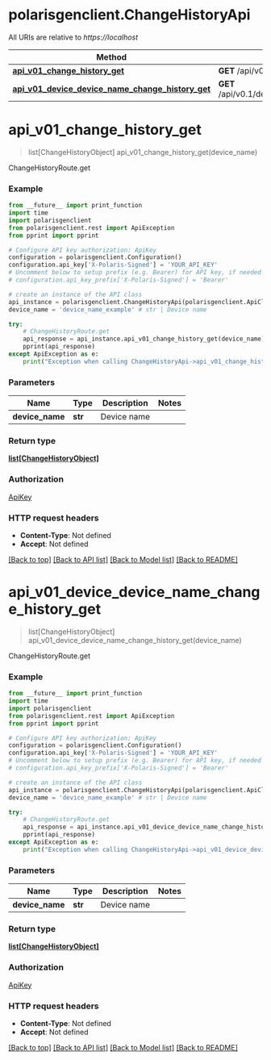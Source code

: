 # polarisgenclient.ChangeHistoryApi

All URIs are relative to *https://localhost*

Method | HTTP request | Description
------------- | ------------- | -------------
[**api_v01_change_history_get**](ChangeHistoryApi.md#api_v01_change_history_get) | **GET** /api/v0.1/change/history | ChangeHistoryRoute.get
[**api_v01_device_device_name_change_history_get**](ChangeHistoryApi.md#api_v01_device_device_name_change_history_get) | **GET** /api/v0.1/device/{device_name}/change/history | ChangeHistoryRoute.get


# **api_v01_change_history_get**
> list[ChangeHistoryObject] api_v01_change_history_get(device_name)

ChangeHistoryRoute.get

### Example
```python
from __future__ import print_function
import time
import polarisgenclient
from polarisgenclient.rest import ApiException
from pprint import pprint

# Configure API key authorization: ApiKey
configuration = polarisgenclient.Configuration()
configuration.api_key['X-Polaris-Signed'] = 'YOUR_API_KEY'
# Uncomment below to setup prefix (e.g. Bearer) for API key, if needed
# configuration.api_key_prefix['X-Polaris-Signed'] = 'Bearer'

# create an instance of the API class
api_instance = polarisgenclient.ChangeHistoryApi(polarisgenclient.ApiClient(configuration))
device_name = 'device_name_example' # str | Device name

try:
    # ChangeHistoryRoute.get
    api_response = api_instance.api_v01_change_history_get(device_name)
    pprint(api_response)
except ApiException as e:
    print("Exception when calling ChangeHistoryApi->api_v01_change_history_get: %s\n" % e)
```

### Parameters

Name | Type | Description  | Notes
------------- | ------------- | ------------- | -------------
 **device_name** | **str**| Device name | 

### Return type

[**list[ChangeHistoryObject]**](ChangeHistoryObject.md)

### Authorization

[ApiKey](../README.md#ApiKey)

### HTTP request headers

 - **Content-Type**: Not defined
 - **Accept**: Not defined

[[Back to top]](#) [[Back to API list]](../README.md#documentation-for-api-endpoints) [[Back to Model list]](../README.md#documentation-for-models) [[Back to README]](../README.md)

# **api_v01_device_device_name_change_history_get**
> list[ChangeHistoryObject] api_v01_device_device_name_change_history_get(device_name)

ChangeHistoryRoute.get

### Example
```python
from __future__ import print_function
import time
import polarisgenclient
from polarisgenclient.rest import ApiException
from pprint import pprint

# Configure API key authorization: ApiKey
configuration = polarisgenclient.Configuration()
configuration.api_key['X-Polaris-Signed'] = 'YOUR_API_KEY'
# Uncomment below to setup prefix (e.g. Bearer) for API key, if needed
# configuration.api_key_prefix['X-Polaris-Signed'] = 'Bearer'

# create an instance of the API class
api_instance = polarisgenclient.ChangeHistoryApi(polarisgenclient.ApiClient(configuration))
device_name = 'device_name_example' # str | Device name

try:
    # ChangeHistoryRoute.get
    api_response = api_instance.api_v01_device_device_name_change_history_get(device_name)
    pprint(api_response)
except ApiException as e:
    print("Exception when calling ChangeHistoryApi->api_v01_device_device_name_change_history_get: %s\n" % e)
```

### Parameters

Name | Type | Description  | Notes
------------- | ------------- | ------------- | -------------
 **device_name** | **str**| Device name | 

### Return type

[**list[ChangeHistoryObject]**](ChangeHistoryObject.md)

### Authorization

[ApiKey](../README.md#ApiKey)

### HTTP request headers

 - **Content-Type**: Not defined
 - **Accept**: Not defined

[[Back to top]](#) [[Back to API list]](../README.md#documentation-for-api-endpoints) [[Back to Model list]](../README.md#documentation-for-models) [[Back to README]](../README.md)

